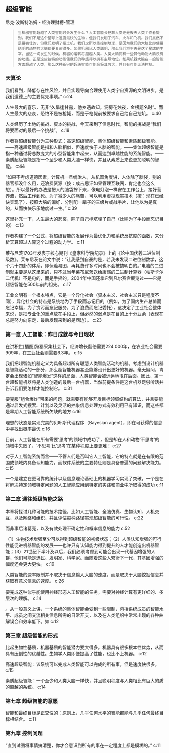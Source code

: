 ## 超级智能

尼克·波斯特洛姆  -  经济理财榜-管理

>     当机器智能超越了人类智能时会发生什么？人工智能会拯救人类还是毁灭人类？作者提到，我们不是这个星球上速度最快的生物，但我们发明了汽车、火车和飞机。我们虽然不是最强壮的，但我们发明了推土机。我们之所以能控制地球，是因为我们的大脑比即使最聪明的动物的大脑都要复杂得多。如果机器比人类聪明，那么我们将不再是这个星球的主宰。当这一切发生的时候，机器的运转将超越人类。人类大脑拥有一些其他动物大脑没有的功能。正是这些独特的功能使我们的种族得以拥有主导地位。如果机器大脑在一般智能方面超越了人类，那么这种新兴的超级智能可能会极其强大，并且有可能无法控制。

### 天算论

我们看到，降低存在性风险，并且实现导向合理使用人类宇宙资源的文明进步，是我们道德上的主要优先事项。” c:24

人生最大的喜乐，无非“久旱逢甘露，他乡遇故知。洞房花烛夜，金榜题名时”。而人生最大的悲哀，恐怕不是被枪毙，而是于枪毙前被要求自己给自己挖坑。 c:40

人类经历了土地的挑战、资本的挑战，今天来到了信息时代，智能的挑战是“我们将要面对的最后一个挑战”。 c:18

作者将超级智能分为三种形式：高速超级智能、集体超级智能和素质超级智能。——高速超级智能是指和人脑相似，但速度快于人脑的智能。——集体超级智能是指一种通过将总数庞大的小型智能集中起来，从而达到卓越性能的系统智能。——素质超级智能是指一个至少和人类大脑一样快，并且从素质上来说更加聪明的智能。 c:44

“如果不考虑道德因素，计算机一旦统治人，从机器角度讲，人体除了脑袋，别的器官都没什么用，还浪费资源（按：成吉思汗如果管理互联网，肯定也会这么想）。所以最好的办法是把人的脑袋拧下来，像电灯泡一样安在工作台上，接好营养液，然后工作到死。为了减少人的痛苦，可以利用虚拟现实技术（按：现在已经快实现了），按照大脑的偏好，分别配一辈子的三级片或战争片，让他以为是真的，从而快快乐乐地度过一生。” c:39

这里补充一下，人生最大的悲哀，除了自己挖坑埋了自己（比喻为了手段而忘记目的） c:13

作者构建了一个公式，将超级智能的发展作为最优化力和系统反抗度的函数，来分析天算超过人算这个过程的动力学。 c:11

莱布尼茨1703年发表于核心期刊《皇家科学院纪录》上的《论中国伏羲二进位制级数》。莱布尼茨在论文中说：“让我感到自豪的是，若我未发现二进位制数学，这个六十四卦的体系，即伏羲易图，再耗费许多时间也不会被搞明白的。”电脑的二进制就主要是从这里来的，只不过当年莱布尼茨送给康熙的二进制计算器（帕斯卡尔二代机）不是电的，而是手摇的。2004年中国还拿它到凡尔赛宫展览过——它是超级智能在500年前的祖先。 c:17

工业文明有一个根本特点，它是一个异化社会（资本主义、社会主义只是程度不同），异化社会的特点是系统地为了手段而忘记目的（例如，为了国内生产总值而忘记幸福，为了贪污而忘记服务，为了浪费而忘记委托），这决定了工业社会整体来说，是把专业化的重点放在手段上，但必然的弱点是在目的上十分业余（表现在总是努力向东走，最后发现来到的是西边）。
 c:23

### 第一章 人工智能：昨日成就与今日现状

在洪积世[插图]狩猎采集社会下，经济增长翻倍需要224 000年，在农业社会需要909年，在工业社会则需要6.3年。 c:15

我们把超智能机器定义为具备超越所有聪慧人类智能活动的机器。考虑到设计机器是智能活动的一部分，那么超智能机器甚至能够设计出更好的机器。毫无疑问，肯定会出现诸如“智能爆发”这样的局面，人类智能会被远远地甩在后面。因此，第一台超智能机器将是人类创造的最后一台机器，当然前提条件是这台机器足够听话并告诉我们要怎样才能控制它。 c:31

要克服“组合爆炸”带来的问题，就需要有能够开发目标领域结构的算法，并且要能通过启发式搜索、计划以及灵活的抽象信息处理方式有效利用已有知识，而这些都是早期人工智能系统所欠缺的地方 c:16

理想的状态是实现完美的贝叶斯代理程序（Bayesian agent），即在可获得的信息中寻找出概率最优 c:16

目前，人工智能在所有需要‘思考’的领域中成功了，但是却在人和动物‘不思考’的领域中失败了，‘不思考’比‘思考’在某种程度上要更难！ c:27

对于人工智能系统而言——不管人们是否叫它人工智能，它的特点就是在有限的范围或领域内具备认知能力，而软件系统的主要特征则是具备普遍的问题解决能力。 c:15

一个是建立在更可靠的统计以及信息理论基础上的机器学习实现了突破，一个是在将解决特定领域特定问题的人工智能应用到特定的实践和商业中所取得的成功 c:11

### 第二章 通往超级智能之路

本章将探讨几种可能的技术路径，比如人工智能、全脑仿真、生物认知、人机交互，以及网络和组织，并且评估每种路径实现超级智能的可行性。 c:22

而非事后诸葛亮，以及有效处理不确定性和概率信息的能力 c:52

（1）生物技术增强至少可以得到超级智能的初级状态；（2）人类认知增强的可行性能促进机器智能的发展——也许只有认知能力得到提升的人才能创造出机器智能；（3）21世纪下半叶及以后，我们必须考虑到可能会出现一代基因增强的人群，他们可能是选民、发明家、科学家。而随着这些人繁衍下一代，其基因增强的幅度还会更大更快。
 c:19

人类智能的速率限制并不取决于信息输入大脑的速度，而是取决于大脑挖掘信息并获取有意义信息的速度。 c:26

要完成这种似乎能使用神经形态人工智能的任务，需要对神经计算有更详细的、多层次的理解。
 c:14

。从一般意义上讲，一个系统的集体智能会受到一些限制，包括系统成员的智能水平、成员之间交流相关信息所需的日常开支，以及在人类组织中常常出现的各种曲解误会和效率低下。如 c:12

### 第三章 超级智能的形式

比起生物性基质，机器基质的智能潜力要大得多。机器具有很多根本性优势，从而具有压倒性的优越性。生物学人类即便提高了性能，也比不上机器。 c:12

高速超级智能：该系统可以完成人类智能可以完成的所有事，但是速度快很多。 c:15

素质超级智能：一个至少和人类大脑一样快，并且聪明程度与人类相比有巨大的质的超越的系统。 c:14

### 第七章 超级智能的意愿

智能和最终目标是正交性的：原则上，几乎任何水平的智能都能与几乎任何最终目标相结合。
 c:11

### 第九章 控制问题

“直到试图将事情搞清楚，你才会意识到所有的事在一定程度上都是模糊的。” c:11
